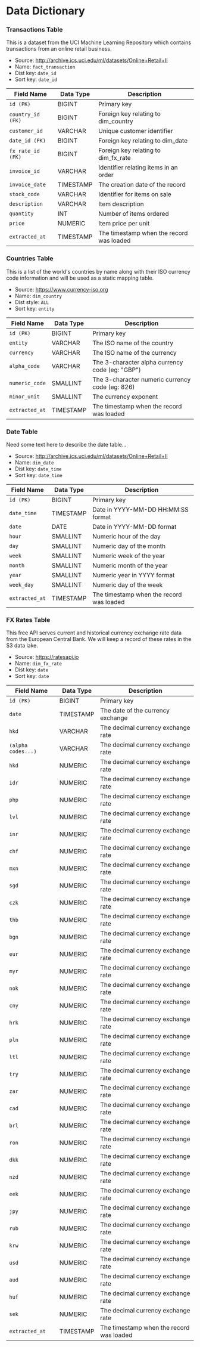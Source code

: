 # Data Dictionary

### Transactions Table
This is a dataset from the UCI Machine Learning Repository which contains transactions from an online retail business.

- Source: http://archive.ics.uci.edu/ml/datasets/Online+Retail+II
- Name: `fact_transaction`
- Dist key: `date_id`
- Sort key: `date_id`

| Field Name          | Data Type       | Description                                       |
|---------------------|-----------------|---------------------------------------------------|
| `id (PK)`           | BIGINT          | Primary key                                       |
| `country_id (FK)`   | BIGINT          | Foreign key relating to dim_country               |
| `customer_id`       | VARCHAR         | Unique customer identifier                        |
| `date_id (FK)`      | BIGINT          | Foreign key relating to dim_date                  |
| `fx_rate_id (FK)`   | BIGINT          | Foreign key relating to dim_fx_rate               |
| `invoice_id`        | VARCHAR         | Identifier relating items in an order             |
| `invoice_date`      | TIMESTAMP       | The creation date of the record                   |
| `stock_code`        | VARCHAR         | Identifier for items on sale                      |
| `description`       | VARCHAR         | Item description                                  |
| `quantity`          | INT             | Number of items ordered                           |
| `price`             | NUMERIC         | Item price per unit                               |
| `extracted_at`      | TIMESTAMP       | The timestamp when the record was loaded          |

### Countries Table
This is a list of the world's countries by name along with their ISO currency code information and will be used as a static mapping table.

- Source: https://www.currency-iso.org
- Name: `dim_country`
- Dist style: `ALL`
- Sort key: `entity`

| Field Name          | Data Type       | Description                                       |
|---------------------|-----------------|---------------------------------------------------|
| `id (PK)`           | BIGINT          | Primary key                                       |
| `entity`            | VARCHAR         | The ISO name of the country                       |
| `currency`          | VARCHAR         | The ISO name of the currency                      |
| `alpha_code`        | VARCHAR         | The 3-character alpha currency code (eg: "GBP")   |
| `numeric_code`      | SMALLINT        | The 3-character numeric currency code (eg: 826)   |
| `minor_unit`        | SMALLINT        | The currency exponent                             |
| `extracted_at`      | TIMESTAMP       | The timestamp when the record was loaded          |

### Date Table
Need some text here to describe the date table...

- Source: http://archive.ics.uci.edu/ml/datasets/Online+Retail+II
- Name: `dim_date`
- Dist key: `date_time`
- Sort key: `date_time`

| Field Name          | Data Type       | Description                                       |
|---------------------|-----------------|---------------------------------------------------|
| `id (PK)`           | BIGINT          | Primary key                                       |
| `date_time`         | TIMESTAMP       | Date in YYYY-MM-DD HH:MM:SS format                |
| `date`              | DATE            | Date in YYYY-MM-DD format                         |
| `hour`              | SMALLINT        | Numeric hour of the day                           |
| `day`               | SMALLINT        | Numeric day of the month                          |
| `week`              | SMALLINT        | Numeric week of the year                          |
| `month`             | SMALLINT        | Numeric month of the year                         |
| `year`              | SMALLINT        | Numeric year in YYYY format                       |
| `week_day`          | SMALLINT        | Numeric day of the week                           |
| `extracted_at`      | TIMESTAMP       | The timestamp when the record was loaded          |

### FX Rates Table
This free API serves current and historical currency exchange rate data from the European Central Bank. We will keep a record of these rates in the S3 data lake.

- Source: https://ratesapi.io
- Name: `dim_fx_rate`
- Dist key: `date`
- Sort key: `date`

| Field Name          | Data Type       | Description                                       |
|---------------------|-----------------|---------------------------------------------------|
| `id (PK)`           | BIGINT          | Primary key                                       |
| `date`              | TIMESTAMP       | The date of the currency exchange                 |
| `hkd`               | VARCHAR         | The decimal currency exchange rate                |
| `(alpha codes...)`  | VARCHAR         | The decimal currency exchange rate                |
| `hkd`               | NUMERIC         | The decimal currency exchange rate                |
| `idr`               | NUMERIC         | The decimal currency exchange rate                |
| `php`               | NUMERIC         | The decimal currency exchange rate                |
| `lvl`               | NUMERIC         | The decimal currency exchange rate                |
| `inr`               | NUMERIC         | The decimal currency exchange rate                |
| `chf`               | NUMERIC         | The decimal currency exchange rate                |
| `mxn`               | NUMERIC         | The decimal currency exchange rate                |
| `sgd`               | NUMERIC         | The decimal currency exchange rate                |
| `czk`               | NUMERIC         | The decimal currency exchange rate                |
| `thb`               | NUMERIC         | The decimal currency exchange rate                |
| `bgn`               | NUMERIC         | The decimal currency exchange rate                |
| `eur`               | NUMERIC         | The decimal currency exchange rate                |
| `myr`               | NUMERIC         | The decimal currency exchange rate                |
| `nok`               | NUMERIC         | The decimal currency exchange rate                |
| `cny`               | NUMERIC         | The decimal currency exchange rate                |
| `hrk`               | NUMERIC         | The decimal currency exchange rate                |
| `pln`               | NUMERIC         | The decimal currency exchange rate                |
| `ltl`               | NUMERIC         | The decimal currency exchange rate                |
| `try`               | NUMERIC         | The decimal currency exchange rate                |
| `zar`               | NUMERIC         | The decimal currency exchange rate                |
| `cad`               | NUMERIC         | The decimal currency exchange rate                |
| `brl`               | NUMERIC         | The decimal currency exchange rate                |
| `ron`               | NUMERIC         | The decimal currency exchange rate                |
| `dkk`               | NUMERIC         | The decimal currency exchange rate                |
| `nzd`               | NUMERIC         | The decimal currency exchange rate                |
| `eek`               | NUMERIC         | The decimal currency exchange rate                |
| `jpy`               | NUMERIC         | The decimal currency exchange rate                |
| `rub`               | NUMERIC         | The decimal currency exchange rate                |
| `krw`               | NUMERIC         | The decimal currency exchange rate                |
| `usd`               | NUMERIC         | The decimal currency exchange rate                |
| `aud`               | NUMERIC         | The decimal currency exchange rate                |
| `huf`               | NUMERIC         | The decimal currency exchange rate                |
| `sek`               | NUMERIC         | The decimal currency exchange rate                |
| `extracted_at`      | TIMESTAMP       | The timestamp when the record was loaded          |
